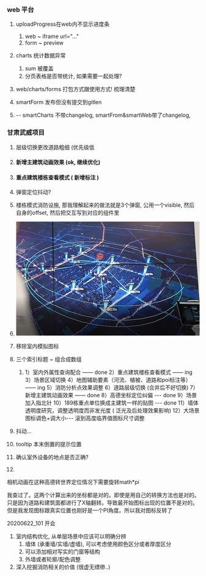 ### web 平台

1. uploadProgress在web内不显示进度条
   1. web ~ iframe url="..."
   2. form ~ preview 
2. charts 统计数据异常
   1. sum 被覆盖
   2. 分页表格是否带统计, 如果需要一起处理?

3. web/charts/forms 打包方式跟使用方式!  梳理清楚
4. smartForm 发布但没有提交到gitlen
5. -- smartCharts 不带changelog, smartFrom&smartWeb带了changelog,

### 甘肃武威项目

1. 层级切换更改道路粗细 (优先级低

2. #### 新增主建筑动画效果 (ok, 继续优化)

3. #### 重点建筑楼栋查看模式 ( 新增标注 )


5. 弹窗定位抖动?
6. 楼栋模式消防设施, 那我理解起来的做法就是3个弹窗, 公用一个visible, 然后自身的offset, 然后把交互写到对应的组件里
7. ![img](./imgs/8[]9MR@QFJ24VX_IJ[Q@F9T.jpg)
8. 移除室内模拟图标
9. 三个索引标题 ~ 组合成数组

   1. 1）室内外属性查询配合 —— done
      2）重点建筑楼栋查看模式 —— ing
      3）场景区域切换
      4）地图辅助要素（河流、植被、道路和poi标注等） —— ing
      5）消防分析点效果调整
      6）道路层级切换 (合并后不好切换)
      7）新增主建筑动画效果 —— done
      8）高德坐标定位纠偏 --- done
      9）场景加入指北针
      10）189栋重点单位换成主建筑一样的贴图 --- done
      11）墙体透明度研究，调整透明度而非发光度 ( 泛光及后处理效果影响)
      12）大场景图标调色+调大小--- 滚到高度临界值图标尺寸调整
10. 抖动... 
11. tooltip 本末倒置的提示位置
12. 确认室外设备的地点是否正确?
13. 

相机动画在这种高德转世界定位情况下需要旋转math*pi



我查过了。这两个计算出来的坐标都是对的。即使是用自己的转换方法也是对的。只是因为道路和建筑面都进行了X轴翻转。导致最开始图标出现的位置不是对的。但是我发现图标跟真实位置也刚好是一个PI角度。所以我对图标反转了





20200622_101 开会

1. 室内结构优化, 从单层场景中应该可以明确分辨
   1. 墙体 (承重墙/实墙/虚墙), 可以考虑使用颜色区分或者厚度区分
   2. 可以添加相对写实的门窗等结构 
   3. 外墙或者轮廓/配色调整
2. 深入挖掘消防相关的价值 (很虚无缥缈..)
